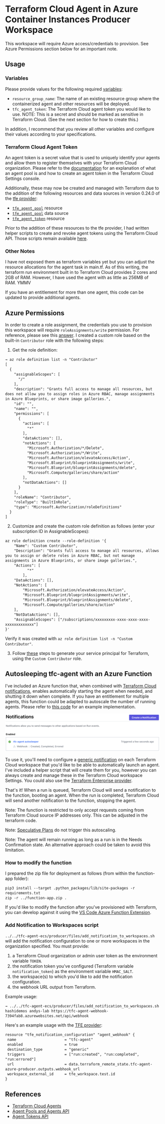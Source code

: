 # Terraform Cloud Agent in Azure Container Instances Producer Workspace

This workspace will require Azure access/credentials to provision. See Azure Permissions section below for an important note.

## Usage

### Variables
Please provide values for the following required [variables](https://www.terraform.io/docs/language/values/variables.html#assigning-values-to-root-module-variables):
* `resource_group_name`: The name of an existing resource group where the containerized agent and other resources will be deployed.
* `tfc_agent_token`: The Terraform Cloud agent token you would like to use. NOTE: This is a secret and should be marked as sensitive in Terraform Cloud. (See the next section for how to create this.)

In addition, I recommend that you review all other variables and configure their values according to your specifications.

### Terraform Cloud Agent Token
An agent token is a secret value that is used to uniquely identify your agents and allow them to register themselves with your Terraform Cloud organization. Please refer to the [documentation](https://www.terraform.io/docs/cloud/agents/index.html#managing-agent-pools) for an explanation of what an agent pool is and how to create an agent token in the Terraform Cloud Settings console.

Additionally, these may now be created and managed with Terraform due to the addition of the following resources and data sources in version 0.24.0 of the [tfe provider](https://registry.terraform.io/providers/hashicorp/tfe/latest):
* [`tfe_agent_pool`](https://registry.terraform.io/providers/hashicorp/tfe/latest/docs/resources/agent_pool) resource
* [`tfe_agent_pool`](https://registry.terraform.io/providers/hashicorp/tfe/latest/docs/data-sources/agent_pool) data source
* [`tfe_agent_token`](https://registry.terraform.io/providers/hashicorp/tfe/latest/docs/resources/agent_token) resource

Prior to the addition of these resources to the tfe provider, I had written helper scripts to create and revoke agent tokens using the Terraform Cloud API. Those scripts remain available [here](../../tfc-agent-ecs/producer/files/README.md).

### Other Notes
I have not exposed them as terraform variables yet but you can adjust the resource allocations for the agent task in main.tf. As of this writing, the terraform run environment built in to Terraform Cloud provides 2 cores and 2GB of RAM. However, I have used the agent with as little as 256MB of RAM. YMMV

If you have an entitlement for more than one agent, this code can be updated to provide additional agents.

## Azure Permissions
In order to create a role assignment, the credentials you use to provision this workspace will require `roleAssignments/write` permission. For reference, please see this [answer](https://docs.microsoft.com/en-us/answers/questions/287573/authorization-failed-when-when-writing-a-roleassig.html). I created a custom role based on the built-in `Contributor` role with the following steps:

1. Get the role definition:
```
→ az role definition list -n "Contributor"
[
  {
    "assignableScopes": [
      "/"
    ],
    "description": "Grants full access to manage all resources, but does not allow you to assign roles in Azure RBAC, manage assignments in Azure Blueprints, or share image galleries.",
    "id": "",
    "name": "",
    "permissions": [
      {
        "actions": [
          "*"
        ],
        "dataActions": [],
        "notActions": [
          "Microsoft.Authorization/*/Delete",
          "Microsoft.Authorization/*/Write",
          "Microsoft.Authorization/elevateAccess/Action",
          "Microsoft.Blueprint/blueprintAssignments/write",
          "Microsoft.Blueprint/blueprintAssignments/delete",
          "Microsoft.Compute/galleries/share/action"
        ],
        "notDataActions": []
      }
    ],
    "roleName": "Contributor",
    "roleType": "BuiltInRole",
    "type": "Microsoft.Authorization/roleDefinitions"
  }
]
```

2. Customize and create the custom role definition as follows (enter your subscription ID in AssignableScopes):
```
az role definition create --role-definition '{
    "Name": "Custom Contributor",
    "Description": "Grants full access to manage all resources, allows you to assign or delete roles in Azure RBAC, but not manage assignments in Azure Blueprints, or share image galleries.",
    "Actions": [
          "*"
        ],
    "DataActions": [],
    "NotActions": [
        "Microsoft.Authorization/elevateAccess/Action",
        "Microsoft.Blueprint/blueprintAssignments/write",
        "Microsoft.Blueprint/blueprintAssignments/delete",
        "Microsoft.Compute/galleries/share/action"
    ],
    "NotDataActions": [],
    "AssignableScopes": ["/subscriptions/xxxxxxxxx-xxxx-xxxx-xxxx-xxxxxxxxxxxxx"]
}'
```

Verify it was created with `az role definition list -n "Custom Contributor"`.

3. Follow [these](https://registry.terraform.io/providers/hashicorp/azurerm/latest/docs/guides/service_principal_client_secret#creating-a-service-principal) steps to generate your service principal for Terraform, using the `Custom Contributor` role.

## Autosleeping tfc-agent with an Azure Function
I've included an Azure function that, when combined with [Terraform Cloud notifications](https://www.terraform.io/docs/cloud/workspaces/notifications.html), enables automatically starting the agent when needed, and shutting it down when complete. If you have an entitlement for multiple agents, this function could be adapted to autoscale the number of running agents. Please refer to [this code](../../tfc-agent-ecs/producer/files/main.py) for an example implementation.

![notification_config](./files/notification_config.png)

To use it, you'll need to configure a [generic notification](https://www.terraform.io/docs/cloud/workspaces/notifications.html#creating-a-notification-configuration) on each Terraform Cloud workspace that you'd like to be able to automatically launch an agent. I've included a helper script that will create them for you, however you can always create and manage these in the Terraform Cloud workspace Settings. You could also use the [Terraform Enterprise provider](https://registry.terraform.io/providers/hashicorp/tfe/latest/docs).

That's it! When a run is queued, Terraform Cloud will send a notification to the function, booting an agent. When the run is completed, Terraform Cloud will send another notification to the function, stopping the agent.

Note: The function is restricted to only accept requests coming from Terraform Cloud source IP addresses only. This can be adjusted in the terraform code.

Note: [Speculative Plans](https://www.terraform.io/docs/cloud/run/index.html#speculative-plans) do not trigger this autoscaling.

Note: The agent will remain running as long as a run is in the Needs Confirmation state. An alternative approach could be taken to avoid this limitation.

### How to modify the function
I prepared the zip file for deployment as follows (from within the function-app folder):
```
pip3 install --target .python_packages/lib/site-packages -r requirements.txt
zip -r ../function-app.zip .
```

If you'd like to modify the function after you've provisioned with Terraform, you can develop against it using the [VS Code Azure Function Extension](https://docs.microsoft.com/en-us/azure/azure-functions/functions-develop-vs-code?tabs=python).

### Add Notification to Workspaces script

`../../tfc-agent-ecs/producer/files/add_notification_to_workspaces.sh` will add the notification configuration to one or more workspaces in the organization specified. You must provide:
1. a Terraform Cloud organization or admin user token as the environment variable `TOKEN`.
2. the notification token you've configured (Terraform variable `notification_token`) as the environment variable `HMAC_SALT`.
3. the workspace(s) to which you'd like to add the notification configuration.
4. the webhook URL output from Terraform.

Example usage:
```
→ ../../tfc-agent-ecs/producer/files/add_notification_to_workspaces.sh hashidemos andys-lab https://tfc-agent-webhook-7394fab8.azurewebsites.net/api/webhook
```

Here's an example usage with the [TFE provider](https://registry.terraform.io/providers/hashicorp/tfe/latest/docs):
```
resource "tfe_notification_configuration" "agent_webhook" {
 name                      = "tfc-agent"
 enabled                   = true
 destination_type          = "generic"
 triggers                  = ["run:created", "run:completed", "run:errored"]
 url                       = data.terraform_remote_state.tfc-agent-azure-producer.outputs.webhook_url
 workspace_external_id     = tfe_workspace.test.id
}
```

## References
* [Terraform Cloud Agents](https://www.terraform.io/docs/cloud/workspaces/agent.html)
* [Agent Pools and Agents API](https://www.terraform.io/docs/cloud/api/agents.html)
* [Agent Tokens API](https://www.terraform.io/docs/cloud/api/agent-tokens.html)
